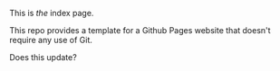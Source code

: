 This is *the* index page.

This repo provides a template for a Github Pages website that doesn't require any use of Git.

Does this update?
